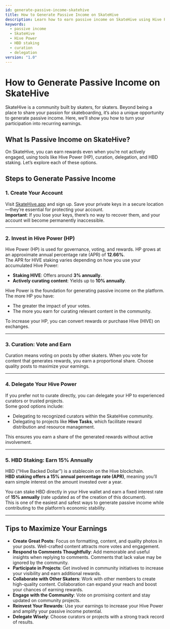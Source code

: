 ```yaml
---
id: generate-passive-income-skatehive
title: How to Generate Passive Income on SkateHive
description: Learn how to earn passive income on SkateHive using Hive Power, curation, delegation, and HBD staking. Discover tips to maximize your earnings.
keywords:
  - passive income
  - SkateHive
  - Hive Power
  - HBD staking
  - curation
  - delegation
version: "1.0"
---
```


# How to Generate Passive Income on SkateHive

SkateHive is a community built by skaters, for skaters. Beyond being a place to share your passion for skateboarding, it’s also a unique opportunity to generate passive income. Here, we’ll show you how to turn your participation into recurring earnings.

## What Is Passive Income on SkateHive?

On SkateHive, you can earn rewards even when you’re not actively engaged, using tools like Hive Power (HP), curation, delegation, and HBD staking. Let’s explore each of these options.

## Steps to Generate Passive Income

### 1. Create Your Account
Visit [SkateHive.app](https://skatehive.app) and sign up. Save your private keys in a secure location—they’re essential for protecting your account.  
**Important**: If you lose your keys, there’s no way to recover them, and your account will become permanently inaccessible.

---

### 2. Invest in Hive Power (HP)
Hive Power (HP) is used for governance, voting, and rewards. HP grows at an approximate annual percentage rate (APR) of **12.66%**.  
The APR for HIVE staking varies depending on how you use your accumulated Hive Power:
- **Staking HIVE**: Offers around **3% annually**.
- **Actively curating content**: Yields up to **10% annually**.

Hive Power is the foundation for generating passive income on the platform. The more HP you have:
- The greater the impact of your votes.
- The more you earn for curating relevant content in the community.

To increase your HP, you can convert rewards or purchase Hive (HIVE) on exchanges.

---

### 3. Curation: Vote and Earn
Curation means voting on posts by other skaters. When you vote for content that generates rewards, you earn a proportional share. Choose quality posts to maximize your earnings.

---

### 4. Delegate Your Hive Power
If you prefer not to curate directly, you can delegate your HP to experienced curators or trusted projects.  
Some good options include:
- Delegating to recognized curators within the SkateHive community.
- Delegating to projects like **Hive Tasks**, which facilitate reward distribution and resource management.

This ensures you earn a share of the generated rewards without active involvement.

---

### 5. HBD Staking: Earn 15% Annually
HBD (“Hive Backed Dollar”) is a stablecoin on the Hive blockchain.  
**HBD staking offers a 15% annual percentage rate (APR)**, meaning you’ll earn simple interest on the amount invested over a year.  

You can stake HBD directly in your Hive wallet and earn a fixed interest rate of **15% annually** (rate updated as of the creation of this document).  
This is one of the easiest and safest ways to generate passive income while contributing to the platform’s economic stability.

---

## Tips to Maximize Your Earnings

- **Create Great Posts**: Focus on formatting, content, and quality photos in your posts. Well-crafted content attracts more votes and engagement.
- **Respond to Comments Thoughtfully**: Add memorable and useful insights when replying to comments. Comments that lack value may be ignored by the community.
- **Participate in Projects**: Get involved in community initiatives to increase your visibility and earn additional rewards.
- **Collaborate with Other Skaters**: Work with other members to create high-quality content. Collaboration can expand your reach and boost your chances of earning rewards.
- **Engage with the Community**: Vote on promising content and stay updated on community projects.
- **Reinvest Your Rewards**: Use your earnings to increase your Hive Power and amplify your passive income potential.
- **Delegate Wisely**: Choose curators or projects with a strong track record of results.
